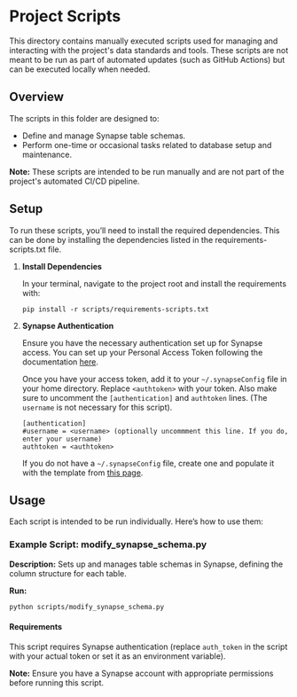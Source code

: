 # Project Scripts

This directory contains manually executed scripts used for managing and interacting with the project's data standards and tools. These scripts are not meant to be run as part of automated updates (such as GitHub Actions) but can be executed locally when needed.

## Overview

The scripts in this folder are designed to:

- Define and manage Synapse table schemas.
- Perform one-time or occasional tasks related to database setup and maintenance.

**Note:** These scripts are intended to be run manually and are not part of the project's automated CI/CD pipeline.

## Setup

To run these scripts, you’ll need to install the required dependencies. This can be done by installing the dependencies listed in the requirements-scripts.txt file.

1. **Install Dependencies**

    In your terminal, navigate to the project root and install the requirements with:

    ```shell
    pip install -r scripts/requirements-scripts.txt
    ```

2. **Synapse Authentication**

    Ensure you have the necessary authentication set up for Synapse access. You can set up your Personal Access Token following the documentation [here](https://help.synapse.org/docs/Managing-Your-Account.2055405596.html#ManagingYourAccount-PersonalAccessTokens).

    Once you have your access token, add it to your `~/.synapseConfig` file in your home directory. Replace `<authtoken>` with your token. Also make sure to uncomment the `[authentication]` and `authtoken` lines. (The `username` is not necessary for this script).

    ```shell
    [authentication]
    #username = <username> (optionally uncommment this line. If you do, enter your username)
    authtoken = <authtoken>
    ```

    If you do not have a `~/.synapseConfig` file, create one and populate it with the template from [this page](https://help.synapse.org/docs/Client-Configuration.1985446156.html).

## Usage

Each script is intended to be run individually. Here’s how to use them:

### Example Script: modify_synapse_schema.py

**Description:** Sets up and manages table schemas in Synapse, defining the column structure for each table.

**Run:**

```bash
python scripts/modify_synapse_schema.py
```

#### Requirements

This script requires Synapse authentication (replace `auth_token` in the script with your actual token or set it as an environment variable).

**Note:** Ensure you have a Synapse account with appropriate permissions before running this script.

